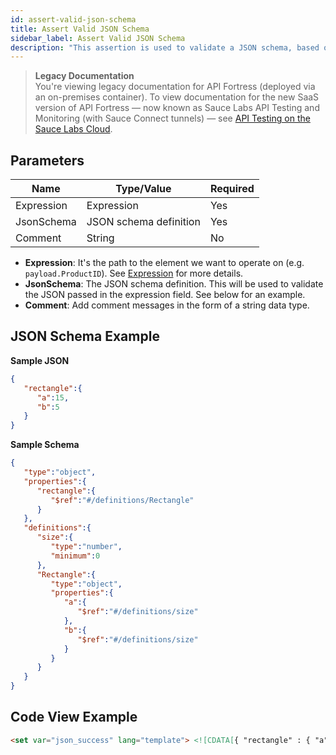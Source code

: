 ```yaml
---
id: assert-valid-json-schema
title: Assert Valid JSON Schema
sidebar_label: Assert Valid JSON Schema
description: "This assertion is used to validate a JSON schema, based on the provided schema definition."
---
```


<head>
  <meta name="robots" content="noindex" />
</head>

>**Legacy Documentation**<br/>You're viewing legacy documentation for API Fortress (deployed via an on-premises container). To view documentation for the new SaaS version of API Fortress &#8212; now known as Sauce Labs API Testing and Monitoring (with Sauce Connect tunnels) &#8212; see [API Testing on the Sauce Labs Cloud](/api-testing/).

## Parameters

| **Name** | **Type/Value** | **Required** |
| --- | --- | --- |
| Expression | Expression | Yes |
| JsonSchema | JSON schema definition | Yes |
| Comment | String | No |

* __Expression__: It's the path to the element we want to operate on (e.g. `payload.ProductID`). See [Expression](https://apifortress.com/doc/expression/) for more details.
* __JsonSchema__: The JSON schema definition. This will be used to validate the JSON passed in the expression field. See below for an example.
* __Comment__: Add comment messages in the form of a string data type.

## JSON Schema Example

__Sample JSON__

```json
{
   "rectangle":{
      "a":15,
      "b":5
   }
}
```

__Sample Schema__

```json
{
   "type":"object",
   "properties":{
      "rectangle":{
         "$ref":"#/definitions/Rectangle"
      }
   },
   "definitions":{
      "size":{
         "type":"number",
         "minimum":0
      },
      "Rectangle":{
         "type":"object",
         "properties":{
            "a":{
               "$ref":"#/definitions/size"
            },
            "b":{
               "$ref":"#/definitions/size"
            }
         }
      }
   }
}
```

## Code View Example

```html
<set var="json_success" lang="template"> <![CDATA[{ "rectangle" : { "a" : 15, "b" : 5 } }]]> </set> <assert-valid-jsonschema expression="json_success"> <![CDATA[{ "type" : "object", "properties" : { "rectangle" : {"$ref" : "#/definitions/Rectangle" } }, "definitions" : { "size" : { "type" : "number", "minimum" : 0 }, "Rectangle" : { "type" : "object", "properties" : { "a" : {"$ref" : "#/definitions/size"}, "b" : {"$ref" : "#/definitions/size"} } } } }]]> </assert-valid-jsonschema>
```
